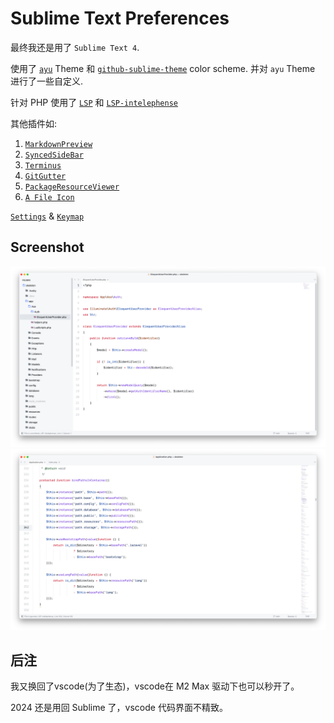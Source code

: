 # Sublime Text Preferences

最终我还是用了 `Sublime Text 4`.

使用了 [`ayu`](https://github.com/dempfi/ayu) Theme 和 [`github-sublime-theme`](https://github.com/mauroreisvieira/github-sublime-theme) color scheme. 并对 `ayu` Theme 进行了一些自定义.

针对 PHP 使用了 [`LSP`](https://github.com/sublimelsp/LSP) 和 [`LSP-intelephense`](https://github.com/sublimelsp/LSP-intelephense)

其他插件如: 

1. [`MarkdownPreview`](https://github.com/facelessuser/MarkdownPreview)
2. [`SyncedSideBar`](https://github.com/TheSpyder/SyncedSideBar)
3. [`Terminus`](https://github.com/randy3k/Terminus)
4. [`GitGutter`](https://github.com/jisaacks/GitGutter)
5. [`PackageResourceViewer`](https://github.com/skuroda/PackageResourceViewer)
6. [`A File Icon`](https://github.com/SublimeText/AFileIcon)

[`Settings`](./Preferences.sublime-settings) & [`Keymap`](./x.sublime-keymap)

## Screenshot
<img  src="./images/1.png" alt="screenshot"/>

<img  src="./images/2.png" alt="screenshot"/>

## 后注
我又换回了vscode(为了生态)，vscode在 M2 Max 驱动下也可以秒开了。

2024 还是用回 Sublime 了，vscode 代码界面不精致。

